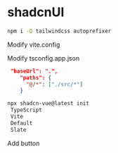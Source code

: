 
# shadcnUI

```sh
npm i -D tailwindcss autoprefixer
```

Modify vite.config


Modify tsconfig.app.json
```json
 "baseUrl": ".",
    "paths": {
      "@/*": ["./src/*"]
    }
```

```sh
npx shadcn-vue@latest init
 TypeScript
 Vite
 Default
 Slate
```


Add button
```
```